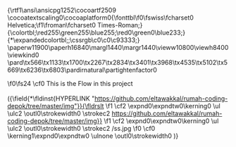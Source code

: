 {\rtf1\ansi\ansicpg1252\cocoartf2509
\cocoatextscaling0\cocoaplatform0{\fonttbl\f0\fswiss\fcharset0 Helvetica;\f1\froman\fcharset0 Times-Roman;}
{\colortbl;\red255\green255\blue255;\red0\green0\blue233;}
{\*\expandedcolortbl;;\cssrgb\c0\c0\c93333;}
\paperw11900\paperh16840\margl1440\margr1440\vieww10800\viewh8400\viewkind0
\pard\tx566\tx1133\tx1700\tx2267\tx2834\tx3401\tx3968\tx4535\tx5102\tx5669\tx6236\tx6803\pardirnatural\partightenfactor0

\f0\fs24 \cf0 This is the Flow in this project\
\
({\field{\*\fldinst{HYPERLINK "https://github.com/eltawakkal/rumah-coding-depok/tree/master/img"}}{\fldrslt 
\f1 \cf2 \expnd0\expndtw0\kerning0
\ul \ulc2 \outl0\strokewidth0 \strokec2 https://github.com/eltawakkal/rumah-coding-depok/tree/master/img}}
\f1 \cf2 \expnd0\expndtw0\kerning0
\ul \ulc2 \outl0\strokewidth0 \strokec2 /ss.jpg
\f0 \cf0 \kerning1\expnd0\expndtw0 \ulnone \outl0\strokewidth0 )}